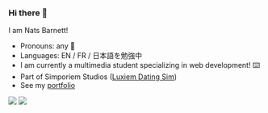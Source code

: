### Hi there 👋
I am Nats Barnett!
- Pronouns: any 🫡
- Languages: EN / FR / 日本語を勉強中
- I am currently a multimedia student specializing in web development! ⌨️
- Part of Simporiem Studios ([Luxiem Dating Sim](https://simporiem-studios.itch.io/light-the-way))
- See my [portfolio](https://natsbarnett.github.io/portfolio-nats-barnett/)

<img src="https://github-readme-stats.vercel.app/api/top-langs/?username=natsbarnett&theme=cobalt"/>
<img src="https://github-readme-stats.vercel.app/api?username=natsbarnett&theme=cobalt&show_icons=true"/>

<!--
**natsbarnett/natsbarnett** is a ✨ _special_ ✨ repository because its `README.md` (this file) appears on your GitHub profile.

Here are some ideas to get you started:

- 🔭 I’m currently working on ...
- 🌱 I’m currently learning ...
- 👯 I’m looking to collaborate on ...
- 🤔 I’m looking for help with ...
- 💬 Ask me about ...
- 📫 How to reach me: ...
- 😄 Pronouns: ...
- ⚡ Fun fact: ...
-->
